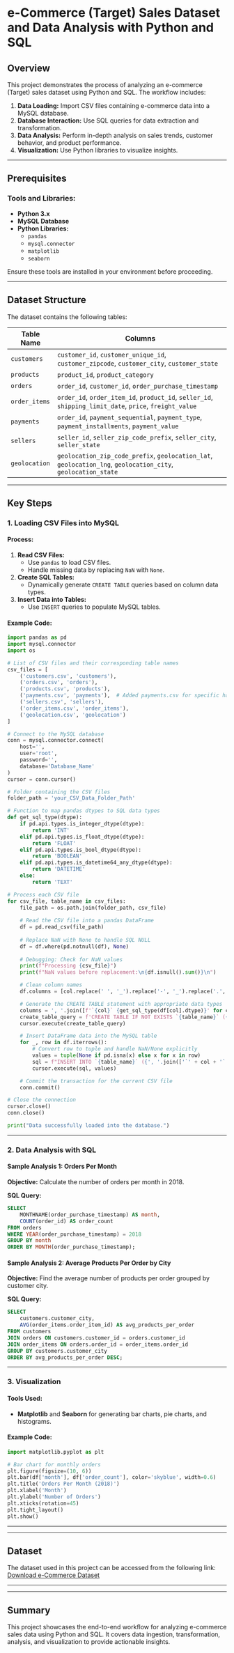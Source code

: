 # e-Commerce (Target) Sales Dataset and Data Analysis with Python and SQL

## Overview
This project demonstrates the process of analyzing an e-commerce (Target) sales dataset using Python and SQL. The workflow includes:

1. **Data Loading:** Import CSV files containing e-commerce data into a MySQL database.
2. **Database Interaction:** Use SQL queries for data extraction and transformation.
3. **Data Analysis:** Perform in-depth analysis on sales trends, customer behavior, and product performance.
4. **Visualization:** Use Python libraries to visualize insights.

---

## Prerequisites

### Tools and Libraries:
- **Python 3.x**
- **MySQL Database**
- **Python Libraries:**
  - `pandas`
  - `mysql.connector`
  - `matplotlib`
  - `seaborn`

Ensure these tools are installed in your environment before proceeding.

---

## Dataset Structure

The dataset contains the following tables:

| Table Name   | Columns                                                                                      |
|--------------|----------------------------------------------------------------------------------------------|
| `customers`  | `customer_id`, `customer_unique_id`, `customer_zipcode`, `customer_city`, `customer_state`   |
| `products`   | `product_id`, `product_category`                                                            |
| `orders`     | `order_id`, `customer_id`, `order_purchase_timestamp`                                        |
| `order_items`| `order_id`, `order_item_id`, `product_id`, `seller_id`, `shipping_limit_date`, `price`, `freight_value` |
| `payments`   | `order_id`, `payment_sequential`, `payment_type`, `payment_installments`, `payment_value`    |
| `sellers`    | `seller_id`, `seller_zip_code_prefix`, `seller_city`, `seller_state`                        |
| `geolocation`| `geolocation_zip_code_prefix`, `geolocation_lat`, `geolocation_lng`, `geolocation_city`, `geolocation_state` |

---

## Key Steps

### 1. Loading CSV Files into MySQL

#### Process:
1. **Read CSV Files:**
   - Use `pandas` to load CSV files.
   - Handle missing data by replacing `NaN` with `None`.
2. **Create SQL Tables:**
   - Dynamically generate `CREATE TABLE` queries based on column data types.
3. **Insert Data into Tables:**
   - Use `INSERT` queries to populate MySQL tables.

#### Example Code:
```python
import pandas as pd
import mysql.connector
import os

# List of CSV files and their corresponding table names
csv_files = [
    ('customers.csv', 'customers'),
    ('orders.csv', 'orders'),
    ('products.csv', 'products'),
    ('payments.csv', 'payments'),  # Added payments.csv for specific handling
    ('sellers.csv', 'sellers'),
    ('order_items.csv', 'order_items'),
    ('geolocation.csv', 'geolocation') 
]

# Connect to the MySQL database
conn = mysql.connector.connect(
    host='',
    user='root',
    password='',
    database='Database_Name'
)
cursor = conn.cursor()

# Folder containing the CSV files
folder_path = 'your_CSV_Data_Folder_Path'

# Function to map pandas dtypes to SQL data types
def get_sql_type(dtype):
    if pd.api.types.is_integer_dtype(dtype):
        return 'INT'
    elif pd.api.types.is_float_dtype(dtype):
        return 'FLOAT'
    elif pd.api.types.is_bool_dtype(dtype):
        return 'BOOLEAN'
    elif pd.api.types.is_datetime64_any_dtype(dtype):
        return 'DATETIME'
    else:
        return 'TEXT'

# Process each CSV file
for csv_file, table_name in csv_files:
    file_path = os.path.join(folder_path, csv_file)
    
    # Read the CSV file into a pandas DataFrame
    df = pd.read_csv(file_path)
    
    # Replace NaN with None to handle SQL NULL
    df = df.where(pd.notnull(df), None)
    
    # Debugging: Check for NaN values
    print(f"Processing {csv_file}")
    print(f"NaN values before replacement:\n{df.isnull().sum()}\n")

    # Clean column names
    df.columns = [col.replace(' ', '_').replace('-', '_').replace('.', '_') for col in df.columns]

    # Generate the CREATE TABLE statement with appropriate data types
    columns = ', '.join([f'`{col}` {get_sql_type(df[col].dtype)}' for col in df.columns])
    create_table_query = f'CREATE TABLE IF NOT EXISTS `{table_name}` ({columns})'
    cursor.execute(create_table_query)

    # Insert DataFrame data into the MySQL table
    for _, row in df.iterrows():
        # Convert row to tuple and handle NaN/None explicitly
        values = tuple(None if pd.isna(x) else x for x in row)
        sql = f"INSERT INTO `{table_name}` ({', '.join(['`' + col + '`' for col in df.columns])}) VALUES ({', '.join(['%s'] * len(row))})"
        cursor.execute(sql, values)

    # Commit the transaction for the current CSV file
    conn.commit()

# Close the connection
cursor.close()
conn.close()

print("Data successfully loaded into the database.")

```

---

### 2. Data Analysis with SQL

#### Sample Analysis 1: Orders Per Month
**Objective:** Calculate the number of orders per month in 2018.

**SQL Query:**
```sql
SELECT
    MONTHNAME(order_purchase_timestamp) AS month,
    COUNT(order_id) AS order_count
FROM orders
WHERE YEAR(order_purchase_timestamp) = 2018
GROUP BY month
ORDER BY MONTH(order_purchase_timestamp);
```

#### Sample Analysis 2: Average Products Per Order by City
**Objective:** Find the average number of products per order grouped by customer city.

**SQL Query:**
```sql
SELECT
    customers.customer_city,
    AVG(order_items.order_item_id) AS avg_products_per_order
FROM customers
JOIN orders ON customers.customer_id = orders.customer_id
JOIN order_items ON orders.order_id = order_items.order_id
GROUP BY customers.customer_city
ORDER BY avg_products_per_order DESC;
```

---

### 3. Visualization

#### Tools Used:
- **Matplotlib** and **Seaborn** for generating bar charts, pie charts, and histograms.

#### Example Code:
```python
import matplotlib.pyplot as plt

# Bar chart for monthly orders
plt.figure(figsize=(10, 6))
plt.bar(df['month'], df['order_count'], color='skyblue', width=0.6)
plt.title('Orders Per Month (2018)')
plt.xlabel('Month')
plt.ylabel('Number of Orders')
plt.xticks(rotation=45)
plt.tight_layout()
plt.show()
```

---

---

## Dataset
The dataset used in this project can be accessed from the following link:
[Download e-Commerce Dataset](https://www.kaggle.com/datasets/devarajv88/target-dataset?select=products.csv)

---
---

## Summary
This project showcases the end-to-end workflow for analyzing e-commerce sales data using Python and SQL. It covers data ingestion, transformation, analysis, and visualization to provide actionable insights.
